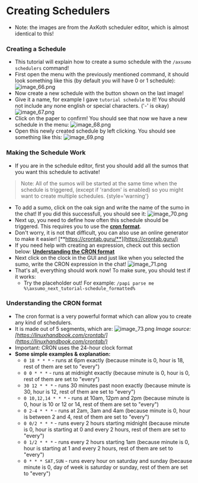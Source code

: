 # Creating Schedulers
* Note: the images are from the AxKoth scheduler editor, which is almost identical to this!

### Creating a Schedule
- This tutorial will explain how to create a sumo schedule with the `/axsumo schedulers` command!
- First open the menu with the previously mentioned command, it should look something like this (by default you will have 0 or 1 schedule):
  ![image_66.png](image_66.png)
- Now create a new schedule with the button shown on the last image!
- Give it a name, for example I gave `tutorial schedule` to it! You should not include any none english or special characters. ('-' is okay)
  ![image_67.png](image_67.png)
- Click on the paper to confirm! You should see that now we have a new schedule in the menu:
  ![image_68.png](image_68.png)
- Open this newly created schedule by left clicking. You should see something like this:
  ![image_69.png](image_69.png)

### Making the Schedule Work
- If you are in the schedule editor, first you should add all the sumos that you want this schedule to activate!
> Note: All of the sumos will be started at the same time when the schedule is triggered, (except if 'random' is enabled) so you might want to create multiple schedules.
{style='warning'}
- To add a sumo, click on the oak sign and write the name of the sumo in the chat! If you did this successfull, you should see it:
  ![image_70.png](image_70.png)
- Next up, you need to define how often this schedule should be triggered. This requires you to use the [**cron format**](https://en.wikipedia.org/wiki/Cron).
- Don't worry, it is not that difficult, you can also use an online generator to make it easier! [**https://crontab.guru/**](https://crontab.guru/)
- If you need help with creating an expression, check out this section below: [**Understanding the CRON format**](AxSumo-Creating-Schedulers.md#understanding-the-cron-format)
- Next click on the clock in the GUI and just like when you selected the sumo, write the CRON expression in the chat!
  ![image_71.png](image_71.png)
- That's all, everything should work now! To make sure, you should test if it works:
    - Try the placeholder out! For example: `/papi parse me %\axsumo_next_tutorial-schedule_formatted%`

### Understanding the CRON format
- The cron format is a very powerful format which can allow you to create any kind of schedulers.
- It is made out of 5 segments, which are:
  ![image_73.png](image_73.png)
  *Image source: [https://linuxhandbook.com/crontab/](https://linuxhandbook.com/crontab/)*
- Important: CRON uses the 24-hour clock format
- **Some simple examples & explanation:**
    - `0 18 * * *` - runs at 6pm exactly (because minute is 0, hour is 18, rest of them are set to "every")
    - `0 0 * * *` - runs at midnight exactly (because minute is 0, hour is 0, rest of them are set to "every")
    - `30 12 * * *` - runs 30 minutes past noon exactly (because minute is 30, hour is 12, rest of them are set to "every")
    - `0 10,12,14 * * *` - runs at 10am, 12pm and 2pm (because minute is 0, hour is 10 or 12 or 14, rest of them are set to "every")
    - `0 2-4 * * *` - runs at 2am, 3am and 4am (because minute is 0, hour is between 2 and 4, rest of them are set to "every")
    - `0 0/2 * * *` - runs every 2 hours starting midnight (because minute is 0, hour is starting at 0 and every 2 hours, rest of them are set to "every")
    - `0 1/2 * * *` - runs every 2 hours starting 1am (because minute is 0, hour is starting at 1 and every 2 hours, rest of them are set to "every")
    - `0 * * * SAT,SUN` - runs every hour on saturday and sunday (because minute is 0, day of week is saturday or sunday, rest of them are set to "every")